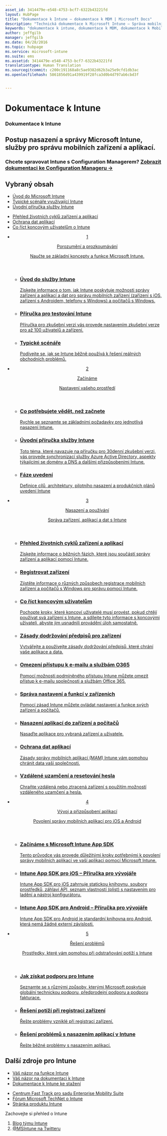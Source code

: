 ```yaml
---
asset_id: 3414479e-e548-4753-bcf7-6322b43221fd
layout: HubPage
title: "Dokumentace k Intune – dokumentace k MDM | Microsoft Docs"
description: "Technická dokumentace k Microsoft Intune – Správa mobilních zařízení a aplikací"
keywords: "dokumentace k intune, dokumentace k MDM, dokumentace k Mobile Device Management, dokumentace ke správě mobilních zařízení a aplikací"
author: jeffgilb
manager: jeffgilb
ms.date: 04/28/2016
ms.topic: hubpage
ms.service: microsoft-intune
ms.suite: ems
ms.assetid: 3414479e-e548-4753-bcf7-6322b43221fd
translationtype: Human Translation
ms.sourcegitcommit: c200c191168a8c5ae9382d62b3a25e9cfd1db3ac
ms.openlocfilehash: 5861856d91a439919f28fca3d0b4d797ab6cbd3f


---
```

# Dokumentace k Intune
<article id="main">
    <section id="hero-content">
      <h1>Dokumentace k Intune</h1>
      <h2>Postup nasazení a správy Microsoft Intune, služby pro správu mobilních zařízení a aplikací.</h2>
      <h3>Chcete spravovat Intune s Configuration Managerem? <a href="http://go.microsoft.com/fwlink/?LinkId=816854" target="_blank">Zobrazit dokumentaci ke Configuration Manageru &rarr;</a></h3>
    </section>
    <section id="featured" class="container">
      <h2 class="section-heading"><span class="icon icon-warning"></span> Vybraný obsah</h2>
      <div class="features row">
        <ul class="column column-half">
          <li><a href="/intune/understand-explore/introduction-to-microsoft-intune">Úvod do Microsoft Intune</a></li>
          <li><a href="/intune/understand-explore/common-ways-to-use-intune">Typické scénáře využívající Intune</a></li>
          <li><a href="/intune/get-started/start-with-a-paid-subscription-to-microsoft-intune">Úvodní příručka služby Intune</a></li>
        </ul>
        <ul class="column column-half">
          <li><a href="/intune/deploy-use/overview-of-device-and-app-lifecycles-in-microsoft-intune">Přehled životních cyklů zařízení a aplikací</a></li>
          <li><a href="/intune/deploy-use/protect-app-data-using-mobile-app-management-policies-with-microsoft-intune">Ochrana dat aplikací</a></li>
          <li><a href="/intune/deploy-use/what-to-tell-your-end-users-about-using-microsoft-intune">Co říct koncovým uživatelům o Intune</a></li>
        </ul>
      </div>
    </section>
    <div id="journeys">
      <section class="container">
        <!-- <h2 class="section-heading"><span class="icon icon-inheritance"></span> Stages</h2> -->
        <ul class="journeys-list">
          <li class="journey-step">
            <header class="journey-step-header row">
              <a href="/intune/understand-explore/introduction-to-microsoft-intune">
                <div class="title column-third">
                  <span class="step-number">1</span>
                  <p>Porozumění a prozkoumávání</p>
                </div>
                <p class="description column-two-thirds">Naučte se základní koncepty a funkce Microsoft Intune.
                </p>
              </a>
            </header>
            <section class="journey-step-elements content">
              <ul class="row">
                <li class="column-third">
                  <a href="/intune/understand-explore/introduction-to-microsoft-intune">
                    <h3>Úvod do služby Intune</h3>
                    <p>Získejte informace o tom, jak Intune poskytuje možnosti správy zařízení a aplikací a dat pro správu mobilních zařízení (zařízení s iOS, zařízení s Androidem, telefony s Windows) a počítačů s Windows.</p>
                  </a>
                </li>
                <li class="column-third">
                  <a href="/intune/understand-explore/get-started-with-a-30-day-trial-of-microsoft-intune">
                    <h3>Příručka pro testování Intune</h3>
                    <p>Příručka pro zkušební verzi vás provede nastavením zkušební verze pro až 100 uživatelů a zařízení.</p>
                  </a>
                </li>
                <li class="column-third">
                  <a href="/intune/understand-explore/common-ways-to-use-intune">
                    <h3>Typické scénáře</h3>
                    <p>Podívejte se, jak se Intune běžně používá k řešení reálných obchodních problémů.</p>
                  </a>
                </li>
              </ul>
            </section>
          </li>
          <li class="journey-step">
            <header class="journey-step-header row">
              <a href="/intune/get-started/what-to-know-before-you-start-microsoft-intune">
                <div class="title column-third">
                  <span class="step-number">2</span>
                  <p>Začínáme</p>
                </div>
                <p class="description column-two-thirds">Nastavení vašeho prostředí
                </p>
              </a>
            </header>
            <section class="journey-step-elements content">
              <ul class="row">
                <li class="column-third">
                  <a href="/intune/get-started/what-to-know-before-you-start-microsoft-intune">
                    <h3>Co potřebujete vědět, než začnete</h3>
                    <p>Rychle se seznamte se základními požadavky pro jednotlivá nasazení Intune.</p>
                  </a>
                </li>
                <li class="column-third">
                  <a href="/intune/get-started/start-with-a-paid-subscription-to-microsoft-intune">
                    <h3>Úvodní příručka služby Intune</h3>
                    <p>Toto téma, které navazuje na příručku pro 30denní zkušební verzi, vás provede synchronizací služby Azure Active Directory, aspekty týkajícími se domény a DNS a dalšími přizpůsobeními Intune.</p>
                  </a>
                </li>
                <li class="column-third">
                  <a href="/intune/get-started/rollout-phases-for-microsoft-intune-deployment">
                    <h3>Fáze uvedení</h3>
                    <p>Definice cílů, architektury, pilotního nasazení a produkčních plánů uvedení Intune</p>
                  </a>
                </li>
              </ul>
            </section>
          </li>
          <li class="journey-step">
            <header class="journey-step-header row">
              <a href="/intune/deploy-use/overview-of-device-and-app-lifecycles-in-microsoft-intune">
                <div class="title column-third">
                  <span class="step-number">3</span>
                  <p>Nasazení a používání</p>
                </div>
                <p class="description column-two-thirds">Správa zařízení, aplikací a dat s Intune
                </p>
              </a>
            </header>
            <section class="journey-step-elements content">
              <ul class="row">
                <li class="column-third">
                  <a href="/intune/deploy-use/overview-of-device-and-app-lifecycles-in-microsoft-intune">
                    <h3>Přehled životních cyklů zařízení a aplikací</h3>
                    <p>Získejte informace o běžných fázích, které jsou součástí správy zařízení a aplikací pomocí Intune.</p>
                  </a>
                </li>
                <li class="column-third">
                  <a href="/intune/deploy-use/enroll-devices-in-microsoft-intune">
                    <h3>Registrovat zařízení</h3>
                    <p>Zjistěte informace o různých způsobech registrace mobilních zařízení a počítačů s Windows pro správu pomocí Intune.</p>
                  </a>
                </li>
                <li class="column-third">
                  <a href="/intune/deploy-use/what-to-tell-your-end-users-about-using-microsoft-intune">
                    <h3>Co říct koncovým uživatelům</h3>
                    <p>Pochopte kroky, které koncoví uživatelé musí provést, pokud chtějí používat svá zařízení s Intune, a sdílejte tyto informace s koncovými uživateli, abyste jim usnadnili provádění úloh samostatně.</p>
                  </a>
                </li>
              </ul>
          <ul class="row">
                <li class="column-third">
                  <a href="/intune/deploy-use/introduction-to-device-compliance-policies-in-microsoft-intune">
                    <h3>Zásady dodržování předpisů pro zařízení</h3>
                    <p>Vytvářejte a používejte zásady dodržování předpisů, které chrání vaše aplikace a data.</p>
                  </a>
                </li>
                <li class="column-third">
                  <a href="/intune/deploy-use/restrict-access-to-email-and-o365-services-with-microsoft-intune">
                    <h3>Omezení přístupu k e-mailu a službám O365</h3>
                    <p>Pomocí možnosti podmíněného přístupu Intune můžete omezit přístup k e-mailu společnosti a službám Office 365.</p>
                  </a>
                </li>
                <li class="column-third">
                  <a href="/intune/deploy-use/manage-settings-and-features-on-your-devices-with-microsoft-intune-policies">
                    <h3>Správa nastavení a funkcí v zařízeních</h3>
                    <p>Pomocí zásad Intune můžete ovládat nastavení a funkce svých zařízení a počítačů.</p>
                  </a>
                </li>
              </ul>
                <ul class="row">
                <li class="column-third">
                  <a href="/intune/deploy-use/deploy-apps-in-microsoft-intune">
                    <h3>Nasazení aplikací do zařízení a počítačů</h3>
                    <p>Nasaďte aplikace pro vybraná zařízení a uživatele.</p>
                  </a>
                </li>
                <li class="column-third">
                  <a href="/intune/deploy-use/protect-app-data-using-mobile-app-management-policies-with-microsoft-intune">
                    <h3>Ochrana dat aplikací</h3>
                    <p>Zásady správy mobilních aplikací (MAM) Intune vám pomohou chránit data vaší společnosti.</p>
                  </a>
                </li>
                <li class="column-third">
                  <a href="/intune/deploy-use/use-remote-lock-and-passcode-reset-in-microsoft-intune">
                    <h3>Vzdálené uzamčení a resetování hesla</h3>
                    <p>Chraňte vzdálená nebo ztracená zařízení s použitím možností vzdáleného uzamčení a hesla.</p>
                  </a>
                </li>
              </ul>
        </section>
          </li>
          <li class="journey-step">
            <header class="journey-step-header row">
              <a href="/intune/develop/intune-app-sdk">
                <div class="title column-third">
                  <span class="step-number">4</span>
                  <p>Vývoj a přizpůsobení aplikací</p>
                </div>
                <p class="description column-two-thirds">Povolení správy mobilních aplikací pro iOS a Android</p>
              </a>
            </header>
            <section class="journey-step-elements content">
              <ul class="row">
                <li class="column-third">
                  <a href="/intune/develop/intune-app-sdk-get-started">
                    <h3>Začínáme s Microsoft Intune App SDK</h3>
                    <p>Tento průvodce vás provede důležitými kroky potřebnými k povolení správy mobilních aplikací ve vaší aplikaci pomocí Microsoft Intune.</p>
                  </a>
                </li>
                <li class="column-third">
                  <a href="/intune/develop/intune-app-sdk-ios">
                    <h3>Intune App SDK pro iOS – Příručka pro vývojáře</h3>
                    <p>Intune App SDK pro iOS zahrnuje statickou knihovnu, soubory prostředků, záhlaví API, seznam vlastností (plist) s nastavením pro ladění a nástroj konfigurátoru.</p>
                  </a>
                </li>
                <li class="column-third">
                  <a href="/intune/develop/intune-app-sdk-android">
                    <h3>Intune App SDK pro Android – Příručka pro vývojáře</h3>
                    <p>Intune App SDK pro Android je standardní knihovna pro Android, která nemá žádné externí závislosti.</p>
                  </a>
                </li>
              </ul>
            </section>
            </li>
      <li class="journey-step">
            <header class="journey-step-header row">
              <a href="/intune/troubleshoot/how-to-get-support-for-microsoft-intune">
                <div class="title column-third">
                  <span class="step-number">5</span>
                  <p>Řešení problémů</p>
                </div>
                <p class="description column-two-thirds">Prostředky, které vám pomohou při odstraňování potíží s Intune</p>
              </a>
            </header>
            <section class="journey-step-elements content">
              <ul class="row">
                <li class="column-third">
                  <a href="/intune/troubleshoot/how-to-get-support-for-microsoft-intune">
                    <h3>Jak získat podporu pro Intune</h3>
                    <p>Seznamte se s různými způsoby, kterými Microsoft poskytuje globální technickou podporu, předprodejní podporu a podporu fakturace.</p>
                  </a>
                </li>
                <li class="column-third">
                  <a href="/intune/troubleshoot/troubleshoot-device-enrollment-in-intune">
                    <h3>Řešení potíží při registraci zařízení</h3>
                    <p>Řešte problémy vzniklé při registraci zařízení.</p>
                  </a>
                </li>
                <li class="column-third">
                  <a href="/intune/troubleshoot/troubleshoot-app-deployment-problems-in-microsoft-intune">
                    <h3>Řešení problémů s nasazením aplikací v Intune</h3>
                    <p>Řešte běžné problémy s nasazením aplikací.</p>
                  </a>
                </li>
              </ul>
            </section>
          </li>
        </ul>
      </section>
    </div>
    <div class="section-border">
      <section class="resources container">
      <h2 class="section-heading"><span class="icon icon-note"></span>Další zdroje pro Intune</h2>
      <div class="resource-list row">
          <ul class="column-half">
          <li><a href="https://microsoftintune.uservoice.com/" target="_blank">Váš názor na funkce Intune</a></li>
          <li><a href="https://microsoftintune.uservoice.com/forums/297408-issues/category/113871-documentation" target="_blank">Váš názor na dokumentaci k Intune</a></li>
          <li><a href="https://gallery.technet.microsoft.com/site/search?f%5B0%5D.Type=User&f%5B0%5D.Value=ECM%20Docs%20Team%20-%20MSFT" target="_blank">Dokumentace k Intune ke stažení</a></li>
          </ul>
          <ul class="column-half">
          <li><a href="/enterprise-mobility/solutions/fasttrack-center-benefit-for-enterprise-mobility-suite-ems" target="_blank">Centrum Fast Track pro sadu Enterprise Mobility Suite</a></li>
          <li><a href="https://social.technet.microsoft.com/Forums/en-US/home?category=microsoftintune&filter=alltypes&sort=lastpostdesc" target="_blank">Fórum Microsoft TechNet o Intune</a></li>
          <li><a href="https://www.microsoft.com/en-us/server-cloud/products/microsoft-intune/default.aspx" target="_blank">Stránka produktu Intune</a></li>
          </ul>
      </div>
      </section>
    </div>
    <aside class="alert alert-social">
      <p>Zachovejte si přehled o Intune</p>
      <ol class="action-list">
        <li><a href="https://blogs.technet.com/b/microsoftintune/" target="_blank" class="button-bordered button-translucent">Blog týmu Intune</a></li>
        <li><a href="https://twitter.com/msintune/" target="_blank" class="button-bordered button-translucent">@MSIntune na Twitteru</a></li>
      </ol>
    </aside>
</article>



<!--HONumber=Aug16_HO1-->


